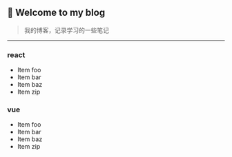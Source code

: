 
## 🚀  Welcome to my blog

> 我的博客，记录学习的一些笔记

* * *

### react
*   Item foo
*   Item bar
*   Item baz
*   Item zip


### vue
*   Item foo
*   Item bar
*   Item baz
*   Item zip
